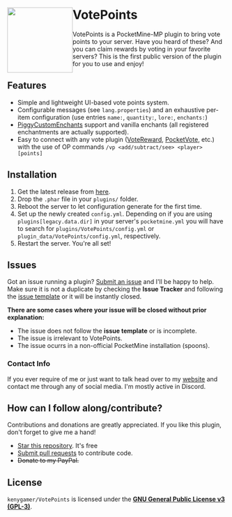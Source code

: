 <h1>VotePoints&nbsp;<img src="https://u.cubeupload.com/kenygamer/9CD960BEF1C74BDB8CD6.png" width="150" height="150" style="display: block; margin: 0 auto;" align="left"></img></h1>
<p text-align="left">VotePoints is a PocketMine-MP plugin to bring vote points to your server. Have you heard of these? And you can claim rewards by voting in your favorite servers? This is the first public version of the plugin for you to use and enjoy!</p>

## Features
- Simple and lightweight UI-based vote points system.
- Configurable messages (see `lang.properties`) and an exhaustive per-item configuration (use entries `name:`, `quantity:`, `lore:`, `enchants:`)
- [PiggyCustomEnchants](https://github.com/DaPigGuy/PiggyCustomEnchants) support and vanilla enchants (all registered enchantments are actually supported).
- Easy to connect with any vote plugin ([VoteReward](https://github.com/LukeDarling/VoteReward), [PocketVote](https://github.com/ProjectInfinity/PocketVote-PocketMine), etc.) with the use of OP commands `/vp <add/subtract/see> <player> [points]`

## Installation
1) Get the latest release from [here](https://github.com/kenygamer/VotePoints/releases).
2) Drop the `.phar` file in your `plugins/` folder.
3) Reboot the server to let configuration generate for the first time.
4) Set up the newly created `config.yml`. Depending on if you are using `plugins[legacy.data.dir]` in your server's `pocketmine.yml` you will have to search for `plugins/VotePoints/config.yml` or `plugin_data/VotePoints/config.yml`, respectively.
5) Restart the server. You're all set!

## Issues
Got an issue running a plugin? [Submit an issue](https://github.com/kenygamer/VotePoints/issues) and I'll be happy to help. Make sure it is not a duplicate by checking the **Issue Tracker** and following the [issue template](https://github.com/kenygamer/VotePoints/tree/master/.github/ISSUE_TEMPLATE.md) or it will be instantly closed.

**There are some cases where your issue will be closed without prior explanation:**
- The issue does not follow the **issue template** or is incomplete.
- The issue is irrelevant to VotePoints.
- The issue ocurrs in a non-official PocketMine installation (spoons).

### Contact Info
If you ever require of me or just want to talk head over to my [website](https://kenygamer.com) and contact me through any of social media. I'm mostly active in Discord.

## How can I follow along/contribute?
Contributions and donations are greatly appreciated. If you like this plugin, don't forget to give me a hand!

- [Star this repository](https://github.com/kenygamer/VotePoints/stargazers). It's free
- [Submit pull requests](https://github.com/kenygamer/VotePoints/pulls) to contribute code.
- ~~Donate to my PayPal.~~

## License
`kenygamer/VotePoints` is licensed under the [**GNU General Public License v3 (GPL-3)**](http://www.gnu.org/copyleft/gpl.html).

